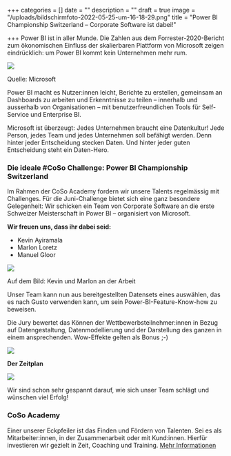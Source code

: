 +++
categories = []
date = ""
description = ""
draft = true
image = "/uploads/bildschirmfoto-2022-05-25-um-16-18-29.png"
title = "Power BI Championship Switzerland – Corporate Software ist dabei!"

+++
Power BI ist in aller Munde. Die Zahlen aus dem Forrester-2020-Bericht  zum ökonomischen Einfluss der skalierbaren Plattform von Microsoft zeigen eindrücklich: um Power BI kommt kein Unternehmen mehr rum.

![](/uploads/bildschirmfoto-2022-06-03-um-15-08-25.png)

Quelle: Microsoft

Power BI macht es Nutzer:innen leicht, Berichte zu erstellen, gemeinsam an Dashboards zu arbeiten und Erkenntnisse zu teilen – innerhalb und ausserhalb von Organisationen – mit benutzerfreundlichen Tools für Self-Service und Enterprise BI.

Microsoft ist überzeugt: Jedes Unternehmen braucht eine Datenkultur! Jede Person, jedes Team und jedes Unternehmen soll befähigt werden. Denn hinter jeder Entscheidung stecken Daten. Und hinter jeder guten Entscheidung steht ein Daten-Hero.

### Die ideale #CoSo Challenge: Power BI Championship Switzerland

Im Rahmen der CoSo Academy fordern wir unsere Talents regelmässig mit Challenges. Für die Juni-Challenge bietet sich eine ganz besondere Gelegenheit: Wir schicken ein Team von Corporate Software an die erste Schweizer Meisterschaft in Power BI – organisiert von Microsoft. 

**Wir freuen uns, dass ihr dabei seid:**

* Kevin Ayiramala
* Marlon Loretz
* Manuel Gloor

![](/uploads/powerbi-championship.png)

Auf dem Bild: Kevin und Marlon an der Arbeit

Unser Team kann nun aus bereitgestellten Datensets eines auswählen, das es nach Gusto verwenden kann, um sein Power-BI-Feature-Know-how zu beweisen.

Die Jury bewertet das Können der Wettbewerbsteilnehmer:innen in Bezug auf Datengestaltung, Datenmodellierung und der Darstellung des ganzen in einem ansprechenden. Wow-Effekte gelten als Bonus ;-)

![](/uploads/bildschirmfoto-2022-06-03-um-15-22-35.png)

**Der Zeitplan**

![](/uploads/bildschirmfoto-2022-06-03-um-15-23-19.png)

Wir sind schon sehr gespannt darauf, wie sich unser Team schlägt und wünschen viel Erfolg!

### CoSo Academy

Einer unserer Eckpfeiler ist das Finden und Fördern von Talenten. Sei es als Mitarbeiter:innen, in der Zusammenarbeit oder mit Kund:innen. Hierfür investieren wir gezielt in Zeit, Coaching und Training. [Mehr Informationen](https://www.corporatesoftware.ch/jobs/coso-academy/ "Mehr Infos zur CoSo Academy")